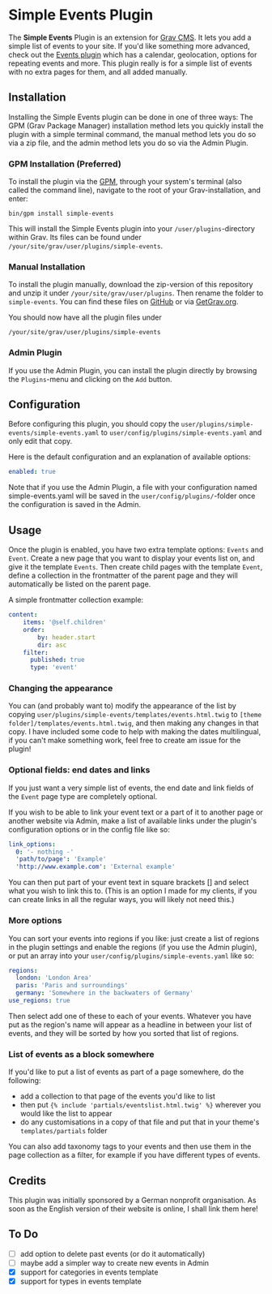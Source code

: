 # Simple Events Plugin

The **Simple Events** Plugin is an extension for [Grav CMS](http://github.com/getgrav/grav). It lets you add a simple list of events to your site. If you'd like something more advanced, check out the [Events plugin](https://github.com/pikim/grav-plugin-events) which has a calendar, geolocation, options for repeating events and more. This plugin really is for a simple list of events with no extra pages for them, and all added manually.

## Installation

Installing the Simple Events plugin can be done in one of three ways: The GPM (Grav Package Manager) installation method lets you quickly install the plugin with a simple terminal command, the manual method lets you do so via a zip file, and the admin method lets you do so via the Admin Plugin.

### GPM Installation (Preferred)

To install the plugin via the [GPM](http://learn.getgrav.org/advanced/grav-gpm), through your system's terminal (also called the command line), navigate to the root of your Grav-installation, and enter:

    bin/gpm install simple-events

This will install the Simple Events plugin into your `/user/plugins`-directory within Grav. Its files can be found under `/your/site/grav/user/plugins/simple-events`.

### Manual Installation

To install the plugin manually, download the zip-version of this repository and unzip it under `/your/site/grav/user/plugins`. Then rename the folder to `simple-events`. You can find these files on [GitHub](https://github.com/skinofthesoul/grav-plugin-simple-events) or via [GetGrav.org](http://getgrav.org/downloads/plugins#extras).

You should now have all the plugin files under

    /your/site/grav/user/plugins/simple-events

### Admin Plugin

If you use the Admin Plugin, you can install the plugin directly by browsing the `Plugins`-menu and clicking on the `Add` button.

## Configuration

Before configuring this plugin, you should copy the `user/plugins/simple-events/simple-events.yaml` to `user/config/plugins/simple-events.yaml` and only edit that copy.

Here is the default configuration and an explanation of available options:

```yaml
enabled: true
```

Note that if you use the Admin Plugin, a file with your configuration named simple-events.yaml will be saved in the `user/config/plugins/`-folder once the configuration is saved in the Admin.

## Usage

Once the plugin is enabled, you have two extra template options: `Events` and `Event`. Create a new page that you want to display your events list on, and give it the template `Events`. Then create child pages with the template `Event`, define a collection in the frontmatter of the parent page and they will automatically be listed on the parent page.

A simple frontmatter collection example:
``` yaml
content:
    items: '@self.children'
    order:
        by: header.start
        dir: asc
    filter:
      published: true
      type: 'event'
```

### Changing the appearance
You can (and probably want to) modify the appearance of the list by copying
`user/plugins/simple-events/templates/events.html.twig` to `[theme folder]/templates/events.html.twig`, and then making any changes in that copy. I have included some code to help with making the dates multilingual, if you can't make something work, feel free to create am issue for the plugin!

### Optional fields: end dates and links
If you just want a very simple list of events, the end date and link fields of the `Event` page type are completely optional.

If you wish to be able to link your event text or a part of it to another page or another website via Admin, make a list of available links under the plugin's configuration options or in the config file like so:

``` yaml
link_options:
  0: '- nothing -'
  'path/to/page': 'Example'
  'http://www.example.com': 'External example'
```

You can then put part of your event text in square brackets [] and select what you wish to link this to. (This is an option I made for my clients, if you can create links in all the regular ways, you will likely not need this.)

### More options
You can sort your events into regions if you like: just create a list of regions in the plugin settings and enable the regions (if you use the Admin plugin), or put an array into your `user/config/plugins/simple-events.yaml` like so:

``` yaml
regions:
  london: 'London Area'
  paris: 'Paris and surroundings'
  germany: 'Somewhere in the backwaters of Germany'
use_regions: true
```

Then select add one of these to each of your events. Whatever you have put as the region's name will appear as a headline in between your list of events, and they will be sorted by how you sorted that list of regions.

### List of events as a block somewhere
If you'd like to put a list of events as part of a page somewhere, do the following:
- add a collection to that page of the events you'd like to list
- then put `{% include 'partials/eventslist.html.twig' %}` wherever you would like the list to appear
- do any customisations in a copy of that file and put that in your theme's `templates/partials` folder

You can also add taxonomy tags to your events and then use them in the page collection as a filter, for example if you have different types of events.

## Credits

This plugin was initially sponsored by a German nonprofit organisation. As soon as the English version of their website is online, I shall link them here!

## To Do

- [ ] add option to delete past events (or do it automatically)
- [ ] maybe add a simpler way to create new events in Admin
- [x] support for categories in events template
- [x] support for types in events template
